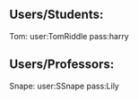## Users/Students:
Tom: user:TomRiddle pass:harry

## Users/Professors:
Snape: user:SSnape pass:Lily